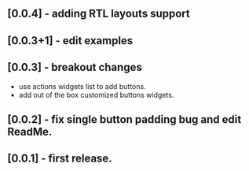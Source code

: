 
## [0.0.4] - adding RTL layouts support

## [0.0.3+1] - edit examples

## [0.0.3] - breakout changes

- use actions widgets list to add buttons.
- add out of the box customized buttons widgets.


## [0.0.2] - fix single button padding bug and edit ReadMe.

## [0.0.1] - first release.

